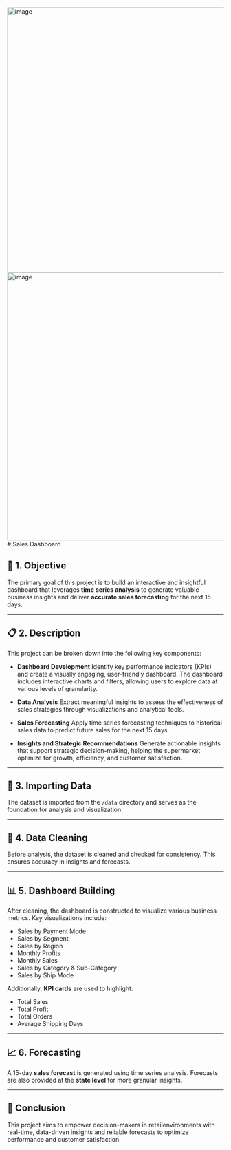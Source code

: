 <img width="1103" height="617" alt="image" src="https://github.com/user-attachments/assets/863af4de-e894-4d3c-b218-552b7dc8a50f" />
<img width="1104" height="623" alt="image" src="https://github.com/user-attachments/assets/4652abf8-ff15-4bba-804d-0cd9ec3bb530" />
# Sales Dashboard

## 📌 1. Objective

The primary goal of this project is to build an interactive and insightful dashboard that leverages **time series analysis** to generate valuable business insights and deliver **accurate sales forecasting** for the next 15 days.

---

## 📋 2. Description

This project can be broken down into the following key components:

* **Dashboard Development**
  Identify key performance indicators (KPIs) and create a visually engaging, user-friendly dashboard. The dashboard includes interactive charts and filters, allowing users to explore data at various levels of granularity.

* **Data Analysis**
  Extract meaningful insights to assess the effectiveness of sales strategies through visualizations and analytical tools.

* **Sales Forecasting**
  Apply time series forecasting techniques to historical sales data to predict future sales for the next 15 days.

* **Insights and Strategic Recommendations**
  Generate actionable insights that support strategic decision-making, helping the supermarket optimize for growth, efficiency, and customer satisfaction.

---

## 📂 3. Importing Data

The dataset is imported from the `/data` directory and serves as the foundation for analysis and visualization.

---

## 🧹 4. Data Cleaning

Before analysis, the dataset is cleaned and checked for consistency. This ensures accuracy in insights and forecasts.

---

## 📊 5. Dashboard Building

After cleaning, the dashboard is constructed to visualize various business metrics. Key visualizations include:

* Sales by Payment Mode
* Sales by Segment
* Sales by Region
* Monthly Profits
* Monthly Sales
* Sales by Category & Sub-Category
* Sales by Ship Mode

Additionally, **KPI cards** are used to highlight:

* Total Sales
* Total Profit
* Total Orders
* Average Shipping Days

---

## 📈 6. Forecasting

A 15-day **sales forecast** is generated using time series analysis.
Forecasts are also provided at the **state level** for more granular insights.

---

## 📌 Conclusion

This project aims to empower decision-makers in retailenvironments with real-time, data-driven insights and reliable forecasts to optimize performance and customer satisfaction.




